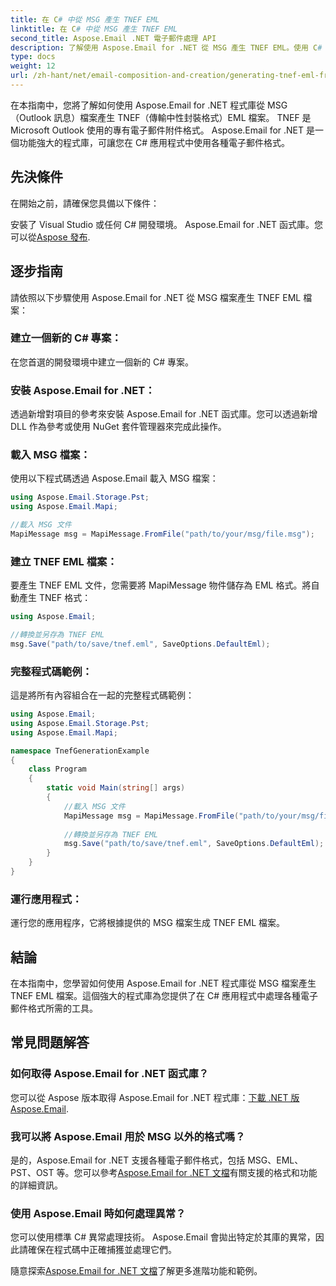 ```yaml
---
title: 在 C# 中從 MSG 產生 TNEF EML
linktitle: 在 C# 中從 MSG 產生 TNEF EML
second_title: Aspose.Email .NET 電子郵件處理 API
description: 了解使用 Aspose.Email for .NET 從 MSG 產生 TNEF EML。使用 C# 程式碼的逐步指南。高效率的電子郵件格式轉換。
type: docs
weight: 12
url: /zh-hant/net/email-composition-and-creation/generating-tnef-eml-from-msg-in-csharp/
---
```


在本指南中，您將了解如何使用 Aspose.Email for .NET 程式庫從 MSG（Outlook 訊息）檔案產生 TNEF（傳輸中性封裝格式）EML 檔案。 TNEF 是 Microsoft Outlook 使用的專有電子郵件附件格式。 Aspose.Email for .NET 是一個功能強大的程式庫，可讓您在 C# 應用程式中使用各種電子郵件格式。

##  先決條件

在開始之前，請確保您具備以下條件：

安裝了 Visual Studio 或任何 C# 開發環境。
 Aspose.Email for .NET 函式庫。您可以從[Aspose 發布](https://releases.aspose.com/email/net).

##  逐步指南

請依照以下步驟使用 Aspose.Email for .NET 從 MSG 檔案產生 TNEF EML 檔案：

### 建立一個新的 C# 專案：

   在您首選的開發環境中建立一個新的 C# 專案。

### 安裝 Aspose.Email for .NET：

   透過新增對項目的參考來安裝 Aspose.Email for .NET 函式庫。您可以透過新增 DLL 作為參考或使用 NuGet 套件管理器來完成此操作。

### 載入 MSG 檔案：

   使用以下程式碼透過 Aspose.Email 載入 MSG 檔案：

   ```csharp
   using Aspose.Email.Storage.Pst;
   using Aspose.Email.Mapi;

   //載入 MSG 文件
   MapiMessage msg = MapiMessage.FromFile("path/to/your/msg/file.msg");
   ```

### 建立 TNEF EML 檔案：

   要產生 TNEF EML 文件，您需要將 MapiMessage 物件儲存為 EML 格式。將自動產生 TNEF 格式：

   ```csharp
   using Aspose.Email;
   
   //轉換並另存為 TNEF EML
   msg.Save("path/to/save/tnef.eml", SaveOptions.DefaultEml);
   ```

### 完整程式碼範例：

   這是將所有內容組合在一起的完整程式碼範例：

   ```csharp
   using Aspose.Email;
   using Aspose.Email.Storage.Pst;
   using Aspose.Email.Mapi;

   namespace TnefGenerationExample
   {
       class Program
       {
           static void Main(string[] args)
           {
               //載入 MSG 文件
               MapiMessage msg = MapiMessage.FromFile("path/to/your/msg/file.msg");
               
               //轉換並另存為 TNEF EML
               msg.Save("path/to/save/tnef.eml", SaveOptions.DefaultEml);
           }
       }
   }
   ```

### 運行應用程式：

   運行您的應用程序，它將根據提供的 MSG 檔案生成 TNEF EML 檔案。

##  結論

在本指南中，您學習如何使用 Aspose.Email for .NET 程式庫從 MSG 檔案產生 TNEF EML 檔案。這個強大的程式庫為您提供了在 C# 應用程式中處理各種電子郵件格式所需的工具。

##  常見問題解答

### 如何取得 Aspose.Email for .NET 函式庫？

您可以從 Aspose 版本取得 Aspose.Email for .NET 程式庫：[下載 .NET 版 Aspose.Email](https://releases.aspose.com/email/net).

### 我可以將 Aspose.Email 用於 MSG 以外的格式嗎？

是的，Aspose.Email for .NET 支援各種電子郵件格式，包括 MSG、EML、PST、OST 等。您可以參考[Aspose.Email for .NET 文檔](https://reference.aspose.com/email/net)有關支援的格式和功能的詳細資訊。

### 使用 Aspose.Email 時如何處理異常？

您可以使用標準 C# 異常處理技術。 Aspose.Email 會拋出特定於其庫的異常，因此請確保在程式碼中正確捕獲並處理它們。

隨意探索[Aspose.Email for .NET 文檔](https://reference.aspose.com/email/net)了解更多進階功能和範例。
